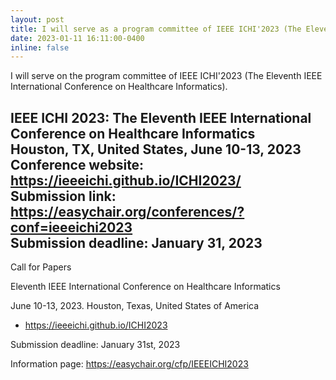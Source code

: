 ```yaml
---
layout: post
title: I will serve as a program committee of IEEE ICHI'2023 (The Eleventh IEEE International Conference on Healthcare Informatics).  
date: 2023-01-11 16:11:00-0400
inline: false
---
```


I will serve on the program committee of IEEE ICHI'2023 (The Eleventh IEEE International Conference on Healthcare Informatics). 

IEEE ICHI 2023: The Eleventh IEEE International Conference on Healthcare Informatics  
Houston, TX, United States, June 10-13, 2023  
Conference website: 	https://ieeeichi.github.io/ICHI2023/  
Submission link: 	https://easychair.org/conferences/?conf=ieeeichi2023  
Submission deadline: 	January 31, 2023  
----------------------------------------------------------

Call for Papers

Eleventh IEEE International Conference on Healthcare Informatics

June 10-13, 2023. Houston, Texas, United States of America

- https://ieeeichi.github.io/ICHI2023

Submission deadline: January 31st, 2023

Information page: https://easychair.org/cfp/IEEEICHI2023 

